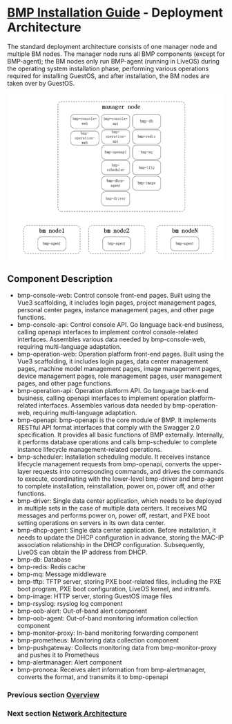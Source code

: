 # [BMP Installation Guide](main.md) - Deployment Architecture

The standard deployment architecture consists of one manager node and multiple BM nodes. The manager node runs all BMP components (except for BMP-agent); the BM nodes only run BMP-agent (running in LiveOS) during the operating system installation phase, performing various operations required for installing GuestOS, and after installation, the BM nodes are taken over by GuestOS.

![Deployment Architecture](picture/bmp-deplopy-architecture.png)

## Component Description

* bmp-console-web: Control console front-end pages. Built using the Vue3 scaffolding, it includes login pages, project management pages, personal center pages, instance management pages, and other page functions.
* bmp-console-api: Control console API. Go language back-end business, calling openapi interfaces to implement control console-related interfaces. Assembles various data needed by bmp-console-web, requiring multi-language adaptation.
* bmp-operation-web: Operation platform front-end pages. Built using the Vue3 scaffolding, it includes login pages, data center management pages, machine model management pages, image management pages, device management pages, role management pages, user management pages, and other page functions.
* bmp-operation-api: Operation platform API. Go language back-end business, calling openapi interfaces to implement operation platform-related interfaces. Assembles various data needed by bmp-operation-web, requiring multi-language adaptation.
* bmp-openapi: bmp-openapi is the core module of BMP. It implements RESTful API format interfaces that comply with the Swagger 2.0 specification. It provides all basic functions of BMP externally. Internally, it performs database operations and calls bmp-scheduler to complete instance lifecycle management-related operations.
* bmp-scheduler: Installation scheduling module. It receives instance lifecycle management requests from bmp-openapi, converts the upper-layer requests into corresponding commands, and drives the commands to execute, coordinating with the lower-level bmp-driver and bmp-agent to complete installation, reinstallation, power on, power off, and other functions.
* bmp-driver: Single data center application, which needs to be deployed in multiple sets in the case of multiple data centers. It receives MQ messages and performs power on, power off, restart, and PXE boot setting operations on servers in its own data center.
* bmp-dhcp-agent: Single data center application. Before installation, it needs to update the DHCP configuration in advance, storing the MAC-IP association relationship in the DHCP configuration. Subsequently, LiveOS can obtain the IP address from DHCP.
* bmp-db: Database
* bmp-redis: Redis cache
* bmp-mq: Message middleware
* bmp-tftp: TFTP server, storing PXE boot-related files, including the PXE boot program, PXE boot configuration, LiveOS kernel, and initramfs.
* bmp-image: HTTP server, storing GuestOS image files
* bmp-rsyslog: rsyslog log component
* bmp-oob-alert: Out-of-band alert component
* bmp-oob-agent: Out-of-band monitoring information collection component
* bmp-monitor-proxy: In-band monitoring forwarding component
* bmp-prometheus: Monitoring data collection component
* bmp-pushgateway: Collects monitoring data from bmp-monitor-proxy and pushes it to Prometheus
* bmp-alertmanager: Alert component
* bmp-pronoea: Receives alert information from bmp-alertmanager, converts the format, and transmits it to bmp-openapi

### Previous section [Overview](overview.md)
### Next section [Network Architecture](network-architecture.md)